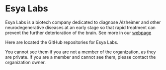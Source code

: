 # Esya Labs

Esya Labs is a biotech company dedicated to diagnose Alzheimer and other neurodegenerative diseases at an early stage so that rapid treatment can prevent the further deterioration of the brain.
See more in our [webpage](https://www.esyalabs.com)

Here are located the GitHub repositories for Esya Labs.

You cannot see them if you are not a member of the organization, as they are private.
If you are a member and cannot see them, please contact the organization owner.

